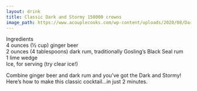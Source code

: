 ```yaml
---
layout: drink
title: Classic Dark and Stormy 150000 crowns
image_path: https://www.acouplecooks.com/wp-content/uploads/2020/08/Dark-and-Stormy-004-368x368.jpg
---
```


Ingredients  
4 ounces (½ cup) ginger beer  
2 ounces (4 tablespoons) dark rum, traditionally Gosling’s Black Seal rum  
1 lime wedge  
Ice, for serving (try clear ice!)  

Combine ginger beer and dark rum and you’ve got the Dark and Stormy! Here’s how to make this classic cocktail…in just 2 minutes.
